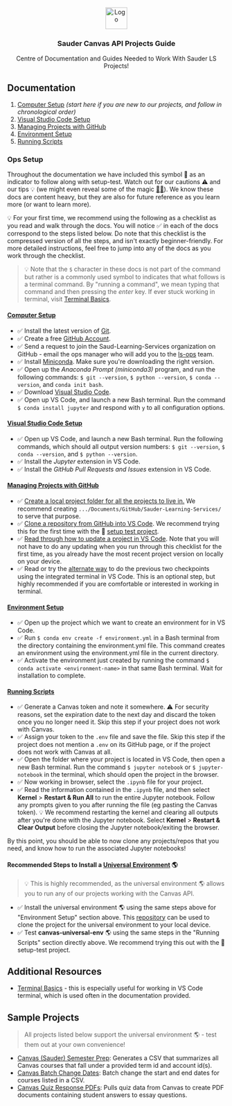 <!-- PROJECT LOGO -->
<br />
<p align="center">
  <div align="center">
    <img src="imgs/sauder-logo.png" alt="Logo" height="50">
  </div>

  <h3 align="center">Sauder Canvas API Projects Guide</h3>

  <p align="center">
    Centre of Documentation and Guides Needed to Work With Sauder LS Projects!
    <br />
  </p>
</p>

<!-- LINKS TO ALL DOCS -->

## Documentation

1. [Computer Setup](docs/computer-setup.md) _(start here if you are new to our projects, and follow in chronological order)_
2. [Visual Studio Code Setup](docs/vscode-setup.md)
3. [Managing Projects with GitHub](docs/github-project-management.md)
4. [Environment Setup](docs/environment-setup.md)
5. [Running Scripts](docs/running-instructions.md)

### Ops Setup

Throughout the documentation we have included this symbol 👷 as an indicator to follow along with setup-test. Watch out for our cautions ⚠️ and our tips 💡 (we might even reveal some of the magic [🧙‍♀️](https://tenor.com/EJvb.gif)). We know these docs are content heavy, but they are also for future reference as you learn more (or want to learn more). 

💡 For your first time, we recommend using the following as a checklist as you read and walk through the docs. You will notice :white_check_mark: in each of the docs correspond to the steps listed below. Do note that this checklist is the compressed version of all the steps, and isn't exactly beginner-friendly. For more detailed instructions, feel free to jump into any of the docs as you work through the checklist.

> 💡 Note that the `$` character in these docs is not part of the command but rather is a commonly used symbol to indicates that what follows is a terminal command. By "running a command", we mean typing that command and then pressing the _enter_ key. If ever stuck working in terminal, visit [Terminal Basics](terminal-basics.md).

#### [Computer Setup](docs/computer-setup.md)
- :white_check_mark: Install the latest version of [Git](https://git-scm.com/downloads).
- :white_check_mark: Create a free [GitHub Account](https://github.com/join).
- :white_check_mark: Send a request to join the Saud-Learning-Services organization on GitHub - email the ops manager who will add you to the [ls-ops](https://github.com/orgs/saud-learning-services/teams/ls-ops) team.
- :white_check_mark: Install [Miniconda](https://docs.conda.io/en/latest/miniconda.html). Make sure you're downloading the right version.
- :white_check_mark: Open up the _Anaconda Prompt (miniconda3)_ program, and run the following commands: `$ git --version`, `$ python --version`, `$ conda --version`, and `conda init bash`.
- :white_check_mark: Download [Visual Studio Code](https://code.visualstudio.com/download).
- :white_check_mark: Open up VS Code, and launch a new Bash terminal. Run the command `$ conda install jupyter` and respond with `y` to all configuration options.

#### [Visual Studio Code Setup](docs/vscode-setup.md)
- :white_check_mark: Open up VS Code, and launch a new Bash terminal. Run the following commands, which should all output version numbers: `$ git --version`, `$ conda --version`, and `$ python --version`.
- :white_check_mark: Install the _Jupyter_ extension in VS Code.
- :white_check_mark: Install the _GitHub Pull Requests and Issues_ extension in VS Code.

#### [Managing Projects with GitHub](docs/github-project-management.md)
- :white_check_mark: [Create a local project folder for all the projects to live in.](docs/github-project-management.md#create-a-local-project-folder) We recommend creating `.../Documents/GitHub/Sauder-Learning-Services/` to serve that purpose.
- :white_check_mark: [Clone a repository from GitHub into VS Code](docs/github-project-management.md#cloning-a-project-vs-code). We recommend trying this for the first time with the 👷 [setup test project](https://github.com/saud-learning-services/setup-test).
- :white_check_mark: [Read through how to update a project in VS Code](docs/github-project-management.md#updating-a-project-vs-code). Note that you will not have to do any updating when you run through this checklist for the first time, as you already have the most recent project version on locally on your device.
- :white_check_mark: Read or try the [alternate way](docs/github-project-management.md#optional-managing-github-projects-using-terminal) to do the previous two checkpoints using the integrated terminal in VS Code. This is an optional step, but highly recommended if you are comfortable or interested in working in terminal.

#### [Environment Setup](docs/environment-setup.md)
- :white_check_mark: Open up the project which we want to create an environment for in VS Code.
- :white_check_mark: Run `$ conda env create -f environment.yml` in a Bash terminal from the directory containing the environment.yml file. This command creates an environment using the environment.yml file in the current directory.
- :white_check_mark: Activate the environment just created by running the command `$ conda activate <environment-name>` in that same Bash terminal. Wait for installation to complete.

#### [Running Scripts](docs/running-instructions.md)
- :white_check_mark: Generate a Canvas token and note it somewhere. ⚠️ For security reasons, set the expiration date to the next day and discard the token once you no longer need it. Skip this step if your project does not work with Canvas.
- :white_check_mark: Assign your token to the `.env` file and save the file. Skip this step if the project does not mention a `.env` on its GitHub page, or if the project does not work with Canvas at all.
- :white_check_mark: Open the folder where your project is located in VS Code, then open a new Bash terminal. Run the command `$ jupyter notebook` or `$ jupyter-notebook` in the terminal, which should open the project in the browser.
- :white_check_mark: Now working in browser, select the `.ipynb` file for your project.
- :white_check_mark: Read the information contained in the `.ipynb` file, and then select **Kernel** > **Restart & Run All** to run the entire Jupyter notebook. Follow any prompts given to you after running the file (eg pasting the Canvas token).
💡 We recommend restarting the kernel and clearing all outputs after you're done with the Jupyter notebook. Select **Kernel** > **Restart & Clear Output** before closing the Jupyter notebook/exiting the browser.

By this point, you should be able to now clone any projects/repos that you need, and know how to run the associated Jupyter notebooks!

#### Recommended Steps to Install a [Universal Environment](docs/environment-setup.md#universal-environment-setup) 🌎
> 💡 This is highly recommended, as the universal environment 🌎 allows you to run any of our projects working with the Canvas API.
- :white_check_mark: Install the universal environment 🌎 using the same steps above for "Environment Setup" section above. This [repository](https://github.com/saud-learning-services/instructions-and-other-templates) can be used to clone the project for the universal environment to your local device.
- :white_check_mark: Test **canvas-universal-env** 🌎 using the same steps in the "Running Scripts" section directly above. We recommend trying this out with the 👷 setup-test project.

## Additional Resources

- [Terminal Basics](docs/terminal-basics.md) - this is especially useful for working in VS Code terminal, which is used often in the documentation provided.

## Sample Projects

> All projects listed below support the universal environment 🌎 - test them out at your own convenience!

- [Canvas (Sauder) Semester Prep](https://github.com/saud-learning-services/canvas-saud-semester-prep): Generates a CSV that summarizes all Canvas courses that fall under a provided term id and account id(s).
- [Canvas Batch Change Dates](https://github.com/saud-learning-services/canvas-batch-change-dates): Batch change the start and end dates for courses listed in a CSV.
- [Canvas Quiz Response PDFs](https://github.com/saud-learning-services/quiz-response-pdfs): Pulls quiz data from Canvas to create PDF documents containing student answers to essay questions.
